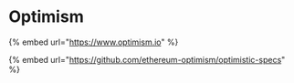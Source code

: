 # Optimism



{% embed url="https://www.optimism.io" %}

{% embed url="https://github.com/ethereum-optimism/optimistic-specs" %}
